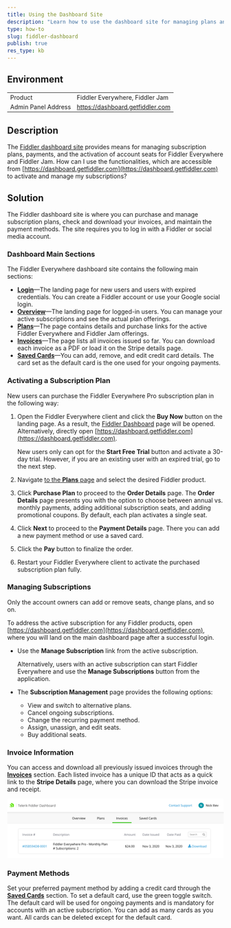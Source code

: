 ```yaml
---
title: Using the Dashboard Site
description: "Learn how to use the dashboard site for managing plans and subscriptions for the Fiddler products."
type: how-to
slug: fiddler-dashboard
publish: true
res_type: kb
---
```



## Environment

|   |   |
|---|---|
| Product | Fiddler Everywhere, Fiddler Jam |
| Admin Panel Address | https://dashboard.getfiddler.com  |

## Description

The [Fiddler dashboard site](https://dashboard.getfiddler.com) provides means for managing subscription plans, payments, and the activation of account seats for Fiddler Everywhere and Fiddler Jam. How can I use the functionalities, which are accessible from [https://dashboard.getfiddler.com](https://dashboard.getfiddler.com) to activate and manage my subscriptions?

## Solution

The Fiddler dashboard site is where you can purchase and manage subscription plans, check and download your invoices, and maintain the payment methods. The site requires you to log in with a Fiddler or social media account.

### Dashboard Main Sections

The Fiddler Everywhere dashboard site contains the following main sections:

- [**Login**](https://dashboard.getfiddler.com/login)&mdash;The landing page for new users and users with expired credentials. You can create a Fiddler account or use your Google social login.
- [**Overview**](https://dashboard.getfiddler.com/overview)&mdash;The landing page for logged-in users. You can manage your active subscriptions and see the actual plan offerings.
- [**Plans**](https://dashboard.getfiddler.com/plans)&mdash;The page contains details and purchase links for the active Fiddler Everywhere and Fiddler Jam offerings.
- [**Invoices**](https://dashboard.getfiddler.com/invoices)&mdash;The page lists all invoices issued so far. You can download each invoice as a PDF or load it on the Stripe details page.
- [**Saved Cards**](https://dashboard.getfiddler.com/cards)&mdash;You can add, remove, and edit credit card details. The card set as the default card is the one used for your ongoing payments.

### Activating a Subscription Plan

New users can purchase the Fiddler Everywhere Pro subscription plan in the following way:

1. Open the Fiddler Everywhere client and click the **Buy Now** button on the landing page. As a result, the [Fiddler Dashboard](https://dashboard.getfiddler.com) page will be opened. Alternatively, directly open [https://dashboard.getfiddler.com](https://dashboard.getfiddler.com).

    New users only can opt for the **Start Free Trial** button and activate a 30-day trial. However, if you are an existing user with an expired trial, go to the next step.

1. Navigate [to the **Plans** page](https://dashboard.getfiddler.com/plans) and select the desired Fiddler product.
1. Click **Purchase Plan** to proceed to the **Order Details** page. The **Order Details** page presents you with the option to choose between annual vs. monthly payments, adding additional subscription seats, and adding promotional coupons. By default, each plan activates a single seat.
1. Click **Next** to proceed to the **Payment Details** page. There you can add a new payment method or use a saved card.
1. Click the **Pay** button to finalize the order.
1. Restart your Fiddler Everywhere client to activate the purchased subscription plan fully.

### Managing Subscriptions

Only the account owners can add or remove seats, change plans, and so on.

To address the active subscription for any Fiddler products, open [https://dashboard.getfiddler.com](https://dashboard.getfiddler.com), where you will land on the main dashboard page after a successful login.

- Use the **Manage Subscription** link from the active subscription.

    Alternatively, users with an active subscription can start Fiddler Everywhere and use the **Manage Subscriptions** button from the application.

- The **Subscription Management** page provides the following options:
    - View and switch to alternative plans.
    - Cancel ongoing subscriptions.
    - Change the recurring payment method.
    - Assign, unassign, and edit seats.
    - Buy additional seats.

### Invoice Information

You can access and download all previously issued invoices through the [**Invoices**](https://dashboard.getfiddler.com/invoices) section. Each listed invoice has a unique ID that acts as a quick link to the **Stripe Details** page, where you can download the Stripe invoice and receipt.

![Invoice list in the Dashboard site](../images/dash/dash-invoice-list.png)

### Payment Methods

Set your preferred payment method by adding a credit card through the [**Saved Cards**](https://dashboard.getfiddler.com/cards) section. To set a default card, use the green toggle switch. The default card will be used for ongoing payments and is mandatory for accounts with an active subscription. You can add as many cards as you want. All cards can be deleted except for the default card.
